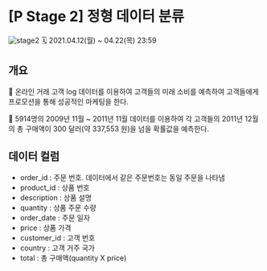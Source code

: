 # [P Stage 2] 정형 데이터 분류
![stage2](https://user-images.githubusercontent.com/71882533/115874316-e8975b00-a47e-11eb-8a75-70557f25469d.png)
🗓️ 2021.04.12(월) ~ 04.22(목) 23:59

## 개요
🏡 온라인 거래 고객 log 데이터를 이용하여 고객들의 미래 소비를 예측하여 고객들에게 프로모션을 통해 성공적인 마케팅을 한다.

🧱 5914명의 2009년 11월 ~ 2011년 11월 데이터를 이용하여 각 고객들의 2011년 12월의 총 구매액이 300 달러(약 337,553 원)을 넘을 확률값을 예측한다.

## 데이터 컬럼
- order_id : 주문 번호. 데이터에서 같은 주문번호는 동일 주문을 나타냄
- product_id : 상품 번호
- description : 상품 설명
- quantity : 상품 주문 수량
- order_date : 주문 일자
- price : 상품 가격
- customer_id : 고객 번호
- country : 고객 거주 국가
- total : 총 구매액(quantity X price)